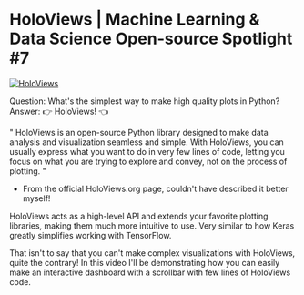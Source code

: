 # HoloViews | Machine Learning & Data Science Open-source Spotlight #7
[![HoloViews](https://img.youtube.com/vi/ZnyF9p8CYkY/0.jpg)](https://www.youtube.com/watch?v=ZnyF9p8CYkY "HoloViews")

Question: What's the simplest way to make high quality plots in Python? <br>
Answer: 👉 HoloViews! 👈

" HoloViews is an open-source Python library designed to make data analysis and visualization seamless and simple. With HoloViews, you can usually express what you want to do in very few lines of code, letting you focus on what you are trying to explore and convey, not on the process of plotting. "
- From the official HoloViews.org page, couldn't have described it better myself!

HoloViews acts as a high-level API and extends your favorite plotting libraries, making them much more intuitive to use. Very similar to how Keras greatly simplifies working with TensorFlow.

That isn't to say that you can't make complex visualizations with HoloViews, quite the contrary! In this video I'll be demonstrating how you can easily make an interactive dashboard with a scrollbar with few lines of HoloViews code.
